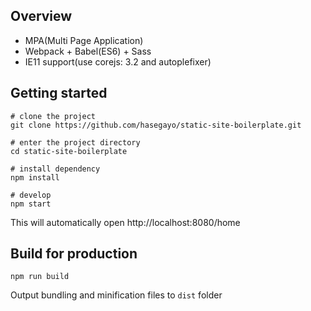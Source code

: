 ## Overview

- MPA(Multi Page Application)
- Webpack + Babel(ES6) + Sass
- IE11 support(use corejs: 3.2 and autoplefixer)

## Getting started

```
# clone the project
git clone https://github.com/hasegayo/static-site-boilerplate.git

# enter the project directory
cd static-site-boilerplate

# install dependency
npm install

# develop
npm start
```

This will automatically open http://localhost:8080/home

## Build for production

```
npm run build
```

Output bundling and minification files to `dist` folder  